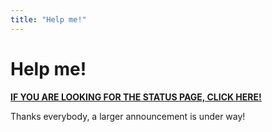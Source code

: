 ```yaml
---
title: "Help me!"
---
```


# Help me!

**[IF YOU ARE LOOKING FOR THE STATUS PAGE, CLICK HERE!](https://status.jae.fi)**

Thanks everybody, a larger announcement is under way!

